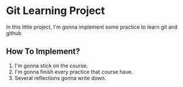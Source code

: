 # Git Learning Project
In this little project, I'm gonna implement some practice to learn git and github
## How To Implement?
1. I'm gonna stick on the course.
2. I'm gonna finish every practice that course have.
3. Several reflections gonna write down.
